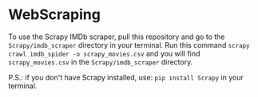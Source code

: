 # WebScraping
To use the Scrapy IMDb scraper, pull this repository and go to the `Scrapy/imdb_scraper` directory in your terminal.
Run this command `scrapy crawl imdb_spider -o scrapy_movies.csv` and you will find `scrapy_movies.csv` in the `Scrapy/imdb_scraper` directory.

P.S.: if you don't have Scrapy installed, use: `pip install Scrapy` in your terminal.
